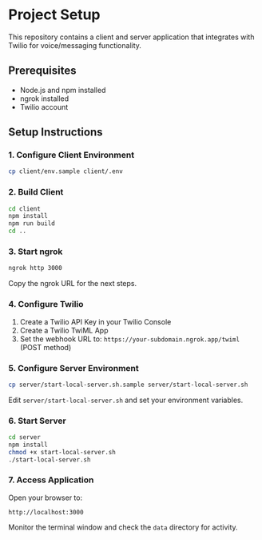 # Project Setup

This repository contains a client and server application that integrates with Twilio for voice/messaging functionality.

## Prerequisites

- Node.js and npm installed
- ngrok installed
- Twilio account

## Setup Instructions

### 1. Configure Client Environment

```bash
cp client/env.sample client/.env
```

### 2. Build Client

```bash
cd client
npm install
npm run build
cd ..
```

### 3. Start ngrok

```bash
ngrok http 3000
```

Copy the ngrok URL for the next steps.

### 4. Configure Twilio

1. Create a Twilio API Key in your Twilio Console
2. Create a Twilio TwiML App
3. Set the webhook URL to: `https://your-subdomain.ngrok.app/twiml` (POST method)

### 5. Configure Server Environment

```bash
cp server/start-local-server.sh.sample server/start-local-server.sh
```

Edit `server/start-local-server.sh` and set your environment variables.

### 6. Start Server

```bash
cd server
npm install
chmod +x start-local-server.sh
./start-local-server.sh
```

### 7. Access Application

Open your browser to:

```
http://localhost:3000
```

Monitor the terminal window and check the `data` directory for activity.
